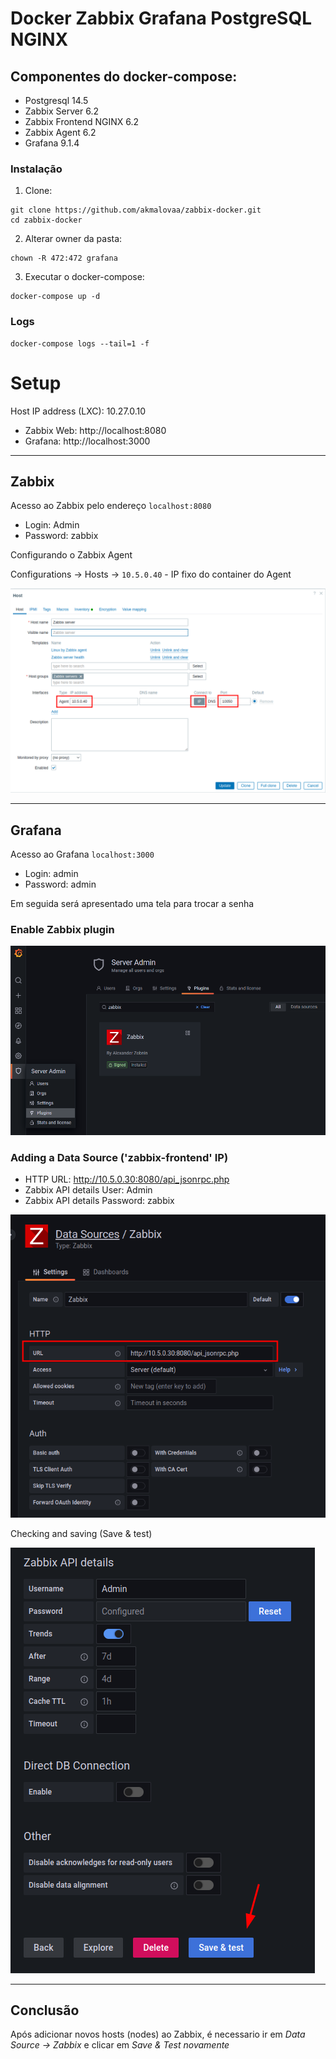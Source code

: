 # Docker Zabbix Grafana PostgreSQL NGINX 

## Componentes do docker-compose:

- Postgresql 14.5
- Zabbix Server 6.2
- Zabbix Frontend NGINX 6.2
- Zabbix Agent 6.2
- Grafana 9.1.4

### Instalação

1) Clone:
```
git clone https://github.com/akmalovaa/zabbix-docker.git
cd zabbix-docker
```

2) Alterar owner da pasta:

```
chown -R 472:472 grafana
```

3) Executar o docker-compose:
```
docker-compose up -d
```

### Logs
```
docker-compose logs --tail=1 -f
```


# Setup

Host IP address (LXC): 10.27.0.10

-   Zabbix Web: http://localhost:8080
-   Grafana: http://localhost:3000

---

## Zabbix

Acesso ao Zabbix pelo endereço `localhost:8080`

-   Login: Admin
-   Password: zabbix

Configurando o Zabbix Agent

Configurations -> Hosts -> `10.5.0.40` - IP fixo do container do Agent

![Add Zabbix Agent](img/hosts.png)

---

## Grafana

Acesso ao Grafana `localhost:3000`

-   Login: admin
-   Password: admin

Em seguida será apresentado uma tela para trocar a senha

### Enable Zabbix plugin

![Enable Zabbix plugin](img/grafana-zabbix.png)

### Adding a Data Source ('zabbix-frontend' IP)

-   HTTP URL: http://10.5.0.30:8080/api_jsonrpc.php
-   Zabbix API details User: Admin
-   Zabbix API details Password: zabbix

![Adding a Data Source](img/grafana-datasource.png)

Checking and saving (Save & test)

![Checking and saving (Save & test)](img/grafana-save.png)

---

## Conclusão

Após adicionar novos hosts (nodes) ao Zabbix, é necessario ir em *Data Source -> Zabbix* e clicar em *Save & Test novamente*
